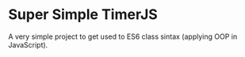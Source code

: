 # Super Simple TimerJS

A very simple project to get used to ES6 class sintax (applying OOP in JavaScript).
